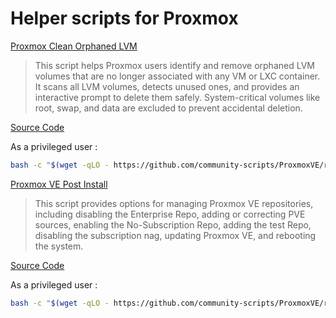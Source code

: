 # Helper scripts for Proxmox

[Proxmox Clean Orphaned LVM](https://community-scripts.github.io/ProxmoxVE/scripts?id=clean-orphaned-lvm)

> This script helps Proxmox users identify and remove orphaned LVM volumes that are no longer associated with any VM or LXC container. It scans all LVM volumes, detects unused ones, and provides an interactive prompt to delete them safely. System-critical volumes like root, swap, and data are excluded to prevent accidental deletion.

[Source Code](https://raw.githubusercontent.com/community-scripts/ProxmoxVE/main/misc/clean-orphaned-lvm.sh)

As a privileged user :
```sh
bash -c "$(wget -qLO - https://github.com/community-scripts/ProxmoxVE/raw/main/misc/clean-orphaned-lvm.sh)"
```

[Proxmox VE Post Install](https://community-scripts.github.io/ProxmoxVE/scripts?id=post-pve-install)

> This script provides options for managing Proxmox VE repositories, including disabling the Enterprise Repo, adding or correcting PVE sources, enabling the No-Subscription Repo, adding the test Repo, disabling the subscription nag, updating Proxmox VE, and rebooting the system.

[Source Code](https://raw.githubusercontent.com/community-scripts/ProxmoxVE/main/misc/post-pve-install.sh)

As a privileged user :
```sh
bash -c "$(wget -qLO - https://github.com/community-scripts/ProxmoxVE/raw/main/misc/post-pve-install.sh)"
```

